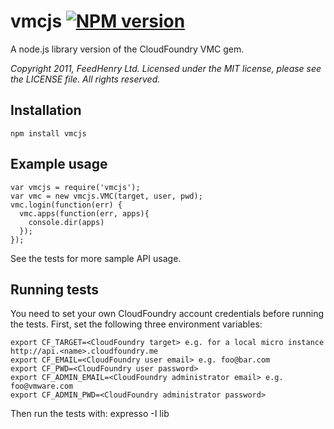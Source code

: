# vmcjs [![NPM version](https://badge.fury.io/js/vmcjs.png)](http://badge.fury.io/js/vmcjs)

A node.js library version of the CloudFoundry VMC gem.

_Copyright 2011, FeedHenry Ltd. Licensed under the
MIT license, please see the LICENSE file.  All rights reserved._

## Installation
    npm install vmcjs

## Example usage

    var vmcjs = require('vmcjs');
    var vmc = new vmcjs.VMC(target, user, pwd);
    vmc.login(function(err) {
      vmc.apps(function(err, apps){
        console.dir(apps)
      });
    });

See the tests for more sample API usage.

## Running tests

You need to set your own CloudFoundry account credentials before running the tests. First, set the following three environment variables:

    export CF_TARGET=<CloudFoundry target> e.g. for a local micro instance http://api.<name>.cloudfoundry.me
    export CF_EMAIL=<CloudFoundry user email> e.g. foo@bar.com
    export CF_PWD=<CloudFoundry user password>
    export CF_ADMIN_EMAIL=<CloudFoundry administrator email> e.g. foo@vmware.com
    export CF_ADMIN_PWD=<CloudFoundry administrator password>

Then run the tests with:
    expresso -I lib
